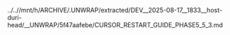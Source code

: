 ../..//mnt/h/ARCHIVE/.UNWRAP/extracted/DEV__2025-08-17__1833__host-duri-head/__UNWRAP/5f47aafebe/CURSOR_RESTART_GUIDE_PHASE5_5_3.md